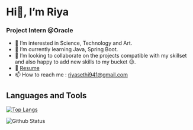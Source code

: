 #  Hi👋, I’m Riya 
### Project Intern @Oracle
- 👀 I’m interested in Science, Technology and Art.
- 🌱 I’m currently learning Java, Spring Boot.
- 💞️ I’m looking to collaborate on the projects compatible with my skillset and also happy to add new skills to my bucket 😉.
- 📃 [Resume](https://drive.google.com/drive/u/0/shared-with-me)
- 📫 How to reach me : riyasethi941@gmail.com


<!---
rsethi3950/rsethi3950 is a ✨ special ✨ repository because its `README.md` (this file) appears on your GitHub profile.
You can click the Preview link to take a look at your changes.
--->

## Languages and Tools
[![Top Langs](https://github-readme-stats.vercel.app/api/top-langs/?username=rsethi3950&layout=compact&theme=radical)](https://github.com/anuraghazra/github-readme-stats)

![Github Status](https://github-readme-stats.vercel.app/api?username=rsethi3950&theme=radical)
